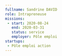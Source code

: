 ```yaml
---
fullname: Sandrine DAVID
role: Intrapreneuse 
missions:
 - start: 2020-08-24
   end: 2020-03-31
   status: service
   employer: Pôle emploi
startups: 
 - Pôle emploi action
---
```

